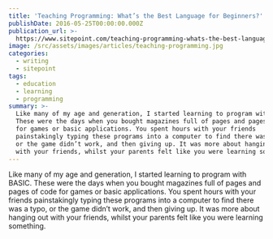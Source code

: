 ```yaml
---
title: 'Teaching Programming: What’s the Best Language for Beginners?'
publishDate: 2016-05-25T00:00:00.000Z
publication_url: >-
  https://www.sitepoint.com/teaching-programming-whats-the-best-language-for-beginners/
image: /src/assets/images/articles/teaching-programming.jpg
categories:
  - writing
  - sitepoint
tags:
  - education
  - learning
  - programming
summary: >-
  Like many of my age and generation, I started learning to program with BASIC.
  These were the days when you bought magazines full of pages and pages of code
  for games or basic applications. You spent hours with your friends
  painstakingly typing these programs into a computer to find there was a typo,
  or the game didn’t work, and then giving up. It was more about hanging out
  with your friends, whilst your parents felt like you were learning something.
---
```


Like many of my age and generation, I started learning to program with BASIC. These were the days when you bought magazines full of pages and pages of code for games or basic applications. You spent hours with your friends painstakingly typing these programs into a computer to find there was a typo, or the game didn’t work, and then giving up. It was more about hanging out with your friends, whilst your parents felt like you were learning something.
